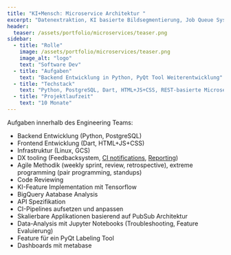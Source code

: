 ```yaml
---
title: "KI+Mensch: Microservice Architektur "
excerpt: "Datenextraktion, KI basierte Bildsegmentierung, Job Queue System für eine kommerzielle API"
header:
  teaser: /assets/portfolio/microservices/teaser.png
sidebar:
  - title: "Rolle"
    image: /assets/portfolio/microservices/teaser.png
    image_alt: "logo"
    text: "Software Dev"
  - title: "Aufgaben"
    text: "Backend Entwicklung in Python, PyQt Tool Weiterentwicklung"
  - title: "Techstack"
    text: "Python, PostgreSQL, Dart, HTML+JS+CSS, REST-basierte Microservice-Architektur, CI, Keras/Tensorflow"
  - title: "Projektlaufzeit"
    text: "10 Monate"
---
```


Aufgaben innerhalb des Engineering Teams:
- Backend Entwicklung (Python, PostgreSQL)
- Frontend Entwicklung (Dart, HTML+JS+CSS)
- Infrastruktur (Linux, GCS)
- DX tooling (Feedbacksystem, <a target="_blank" href="https://github.com/AlxndrJhn/drone-desktop-notifier">CI notifications</a>,
  <a target="_blank" href="https://github.com/AlxndrJhn/ghsprint">Reporting</a>)
- Agile Methodik (weekly sprint, review, retrospective), extreme programming (pair programming, standups)
- Code Reviewing
- KI-Feature Implementation mit Tensorflow
- BigQuery Aatabase Analysis
- API Spezifikation
- CI-Pipelines aufsetzen und anpassen
- Skalierbare Applikationen basierend auf PubSub Architektur
- Data-Analysis mit Jupyter Notebooks (Troubleshooting, Feature Evaluierung)
- Feature für ein PyQt Labeling Tool
- Dashboards mit metabase
